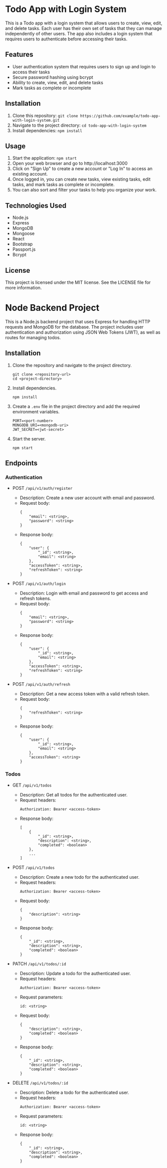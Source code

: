 # Todo App with Login System

This is a Todo app with a login system that allows users to create, view, edit, and delete tasks. Each user has their own set of tasks that they can manage independently of other users. The app also includes a login system that requires users to authenticate before accessing their tasks.

## Features
- User authentication system that requires users to sign up and login to access their tasks
- Secure password hashing using bcrypt
- Ability to create, view, edit, and delete tasks
- Mark tasks as complete or incomplete


## Installation
1. Clone this repository: `git clone https://github.com/example/todo-app-with-login-system.git`
2. Navigate to the project directory: `cd todo-app-with-login-system`
3. Install dependencies: `npm install`

## Usage
1. Start the application: `npm start`
2. Open your web browser and go to http://localhost:3000
3. Click on "Sign Up" to create a new account or "Log In" to access an existing account.
4. Once logged in, you can create new tasks, view existing tasks, edit tasks, and mark tasks as complete or incomplete.
5. You can also sort and filter your tasks to help you organize your work.

## Technologies Used
- Node.js
- Express
- MongoDB
- Mongoose
- React
- Bootstrap
- Passport.js
- Bcrypt

## License
This project is licensed under the MIT license. See the LICENSE file for more information.

# Node Backend Project

This is a Node.js backend project that uses Express for handling HTTP requests and MongoDB for the database. The project includes user authentication and authorization using JSON Web Tokens (JWT), as well as routes for managing todos.

## Installation

1. Clone the repository and navigate to the project directory.
    ```
    git clone <repository-url>
    cd <project-directory>
    ```

2. Install dependencies.
    ```
    npm install
    ```

3. Create a `.env` file in the project directory and add the required environment variables.
    ```
    PORT=<port-number>
    MONGODB_URI=<mongodb-uri>
    JWT_SECRET=<jwt-secret>
    ```

4. Start the server.
    ```
    npm start
    ```
## Endpoints

### Authentication

- POST `/api/v1/auth/register`
  - Description: Create a new user account with email and password.
  - Request body:
    ```
    {
        "email": <string>,
        "password": <string>
    }
    ```
  - Response body:
    ```
    {
        "user": {
            "_id": <string>,
            "email": <string>
        },
        "accessToken": <string>,
        "refreshToken": <string>
    }
    ```

- POST `/api/v1/auth/login`
  - Description: Login with email and password to get access and refresh tokens.
  - Request body:
    ```
    {
        "email": <string>,
        "password": <string>
    }
    ```
  - Response body:
    ```
    {
        "user": {
            "_id": <string>,
            "email": <string>
        },
        "accessToken": <string>,
        "refreshToken": <string>
    }
    ```

- POST `/api/v1/auth/refresh`
  - Description: Get a new access token with a valid refresh token.
  - Request body:
    ```
    {
        "refreshToken": <string>
    }
    ```
  - Response body:
    ```
    {
        "user": {
            "_id": <string>,
            "email": <string>
        },
        "accessToken": <string>
    }
    ```

### Todos

- GET `/api/v1/todos`
  - Description: Get all todos for the authenticated user.
  - Request headers:
    ```
    Authorization: Bearer <access-token>
    ```
  - Response body:
    ```
    [
        {
            "_id": <string>,
            "description": <string>,
            "completed": <boolean>
        },
        ...
    ]
    ```

- POST `/api/v1/todos`
  - Description: Create a new todo for the authenticated user.
  - Request headers:
    ```
    Authorization: Bearer <access-token>
    ```
  - Request body:
    ```
    {
        "description": <string>
    }
    ```
  - Response body:
    ```
    {
        "_id": <string>,
        "description": <string>,
        "completed": <boolean>
    }
    ```

- PATCH `/api/v1/todos/:id`
  - Description: Update a todo for the authenticated user.
  - Request headers:
    ```
    Authorization: Bearer <access-token>
    ```
  - Request parameters:
    ```
    id: <string>
    ```
  - Request body:
    ```
    {
        "description": <string>,
        "completed": <boolean>
    }
    ```
  - Response body:
    ```
    {
        "_id": <string>,
        "description": <string>,
        "completed": <boolean>
    }
    ```

- DELETE `/api/v1/todos/:id`
  - Description: Delete a todo for the authenticated user.
  - Request headers:
    ```
    Authorization: Bearer <access-token>
    ```
  - Request parameters:
    ```
    id: <string>
    ```
  - Response body:
    ```
    {
        "_id": <string>,
        "description": <string>,
        "completed": <boolean>
    }
    ```